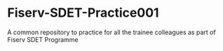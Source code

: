 # Fiserv-SDET-Practice001
A common repository to practice for all the trainee colleagues as part of Fiserv SDET Programme
